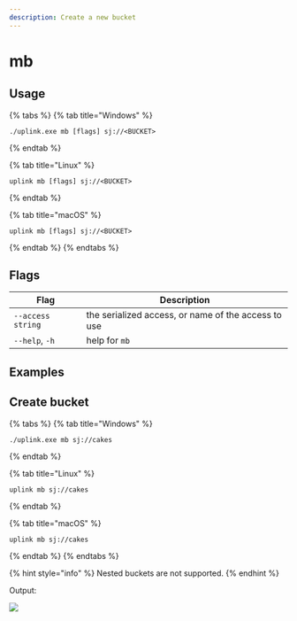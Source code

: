 ```yaml
---
description: Create a new bucket
---
```


# mb

## Usage

{% tabs %}
{% tab title="Windows" %}
```
./uplink.exe mb [flags] sj://<BUCKET>
```
{% endtab %}

{% tab title="Linux" %}
```
uplink mb [flags] sj://<BUCKET>
```
{% endtab %}

{% tab title="macOS" %}
```
uplink mb [flags] sj://<BUCKET>
```
{% endtab %}
{% endtabs %}

## Flags

| Flag              | Description                                         |
| ----------------- | --------------------------------------------------- |
| `--access string` | the serialized access, or name of the access to use |
| `--help`, `-h`    | help for `mb`                                       |

## Examples

## Create bucket

{% tabs %}
{% tab title="Windows" %}
```
./uplink.exe mb sj://cakes
```
{% endtab %}

{% tab title="Linux" %}
```
uplink mb sj://cakes
```
{% endtab %}

{% tab title="macOS" %}
```
uplink mb sj://cakes
```
{% endtab %}
{% endtabs %}

{% hint style="info" %}
Nested buckets are not supported.
{% endhint %}

Output:

![](../../.gitbook/assets/bucket\_cakes\_created.png)
